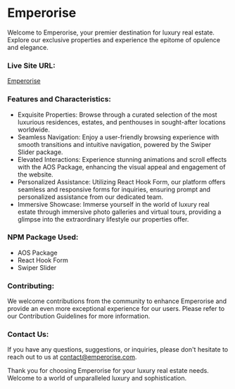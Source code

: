 # Emperorise
Welcome to Emperorise, your premier destination for luxury real estate. Explore our exclusive properties and experience the epitome of opulence and elegance.

### Live Site URL:
[Emperorise](https://emperorisee.web.app)

### Features and Characteristics:
* Exquisite Properties: Browse through a curated selection of the most luxurious residences, estates, and penthouses in sought-after locations worldwide.
* Seamless Navigation: Enjoy a user-friendly browsing experience with smooth transitions and intuitive navigation, powered by the Swiper Slider package.
* Elevated Interactions: Experience stunning animations and scroll effects with the AOS Package, enhancing the visual appeal and engagement of the website.
* Personalized Assistance: Utilizing React Hook Form, our platform offers seamless and responsive forms for inquiries, ensuring prompt and personalized assistance from our dedicated team.
* Immersive Showcase: Immerse yourself in the world of luxury real estate through immersive photo galleries and virtual tours, providing a glimpse into the extraordinary lifestyle our properties offer.
### NPM Package Used:
* AOS Package
* React Hook Form
* Swiper Slider

### Contributing:
We welcome contributions from the community to enhance Emperorise and provide an even more exceptional experience for our users. Please refer to our Contribution Guidelines for more information.

### Contact Us:
If you have any questions, suggestions, or inquiries, please don't hesitate to reach out to us at contact@emperorise.com.

Thank you for choosing Emperorise for your luxury real estate needs. Welcome to a world of unparalleled luxury and sophistication.